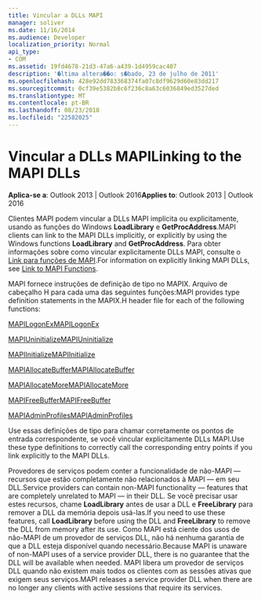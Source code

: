 ```yaml
---
title: Vincular a DLLs MAPI
manager: soliver
ms.date: 11/16/2014
ms.audience: Developer
localization_priority: Normal
api_type:
- COM
ms.assetid: 19fd4678-21d3-47a6-a439-1d4959cac407
description: '�ltima altera��o: s�bado, 23 de julho de 2011'
ms.openlocfilehash: 428e92dd783368374fa07c8df9629d60e83dd217
ms.sourcegitcommit: 0cf39e5382b8c6f236c8a63c6036849ed3527ded
ms.translationtype: MT
ms.contentlocale: pt-BR
ms.lasthandoff: 08/23/2018
ms.locfileid: "22582025"
---
```

# <a name="linking-to-the-mapi-dlls"></a><span data-ttu-id="1ebf1-103">Vincular a DLLs MAPI</span><span class="sxs-lookup"><span data-stu-id="1ebf1-103">Linking to the MAPI DLLs</span></span>

  
  
<span data-ttu-id="1ebf1-104">**Aplica-se a**: Outlook 2013 | Outlook 2016</span><span class="sxs-lookup"><span data-stu-id="1ebf1-104">**Applies to**: Outlook 2013 | Outlook 2016</span></span> 
  
<span data-ttu-id="1ebf1-105">Clientes MAPI podem vincular a DLLs MAPI implícita ou explicitamente, usando as funções do Windows **LoadLibrary** e **GetProcAddress**.</span><span class="sxs-lookup"><span data-stu-id="1ebf1-105">MAPI clients can link to the MAPI DLLs implicitly, or explicitly by using the Windows functions **LoadLibrary** and **GetProcAddress**.</span></span> <span data-ttu-id="1ebf1-106">Para obter informações sobre como vincular explicitamente DLLs MAPI, consulte o [Link para funções de MAPI](how-to-link-to-mapi-functions.md).</span><span class="sxs-lookup"><span data-stu-id="1ebf1-106">For information on explicitly linking MAPI DLLs, see [Link to MAPI Functions](how-to-link-to-mapi-functions.md).</span></span>
  
<span data-ttu-id="1ebf1-107">MAPI fornece instruções de definição de tipo no MAPIX. Arquivo de cabeçalho H para cada uma das seguintes funções:</span><span class="sxs-lookup"><span data-stu-id="1ebf1-107">MAPI provides type definition statements in the MAPIX.H header file for each of the following functions:</span></span>
  
[<span data-ttu-id="1ebf1-108">MAPILogonEx</span><span class="sxs-lookup"><span data-stu-id="1ebf1-108">MAPILogonEx</span></span>](mapilogonex.md)
  
[<span data-ttu-id="1ebf1-109">MAPIUninitialize</span><span class="sxs-lookup"><span data-stu-id="1ebf1-109">MAPIUninitialize</span></span>](mapiuninitialize.md)
  
[<span data-ttu-id="1ebf1-110">MAPIInitialize</span><span class="sxs-lookup"><span data-stu-id="1ebf1-110">MAPIInitialize</span></span>](mapiinitialize.md)
  
[<span data-ttu-id="1ebf1-111">MAPIAllocateBuffer</span><span class="sxs-lookup"><span data-stu-id="1ebf1-111">MAPIAllocateBuffer</span></span>](mapiallocatebuffer.md)
  
[<span data-ttu-id="1ebf1-112">MAPIAllocateMore</span><span class="sxs-lookup"><span data-stu-id="1ebf1-112">MAPIAllocateMore</span></span>](mapiallocatemore.md)
  
[<span data-ttu-id="1ebf1-113">MAPIFreeBuffer</span><span class="sxs-lookup"><span data-stu-id="1ebf1-113">MAPIFreeBuffer</span></span>](mapifreebuffer.md)
  
[<span data-ttu-id="1ebf1-114">MAPIAdminProfiles</span><span class="sxs-lookup"><span data-stu-id="1ebf1-114">MAPIAdminProfiles</span></span>](mapiadminprofiles.md)
  
<span data-ttu-id="1ebf1-115">Use essas definições de tipo para chamar corretamente os pontos de entrada correspondente, se você vincular explicitamente DLLs MAPI.</span><span class="sxs-lookup"><span data-stu-id="1ebf1-115">Use these type definitions to correctly call the corresponding entry points if you link explicitly to the MAPI DLLs.</span></span>
  
<span data-ttu-id="1ebf1-116">Provedores de serviços podem conter a funcionalidade de não-MAPI — recursos que estão completamente não relacionados à MAPI — em seu DLL.</span><span class="sxs-lookup"><span data-stu-id="1ebf1-116">Service providers can contain non-MAPI functionality — features that are completely unrelated to MAPI — in their DLL.</span></span> <span data-ttu-id="1ebf1-117">Se você precisar usar estes recursos, chame **LoadLibrary** antes de usar a DLL e **FreeLibrary** para remover a DLL da memória depois usá-las.</span><span class="sxs-lookup"><span data-stu-id="1ebf1-117">If you need to use these features, call **LoadLibrary** before using the DLL and **FreeLibrary** to remove the DLL from memory after its use.</span></span> <span data-ttu-id="1ebf1-118">Como MAPI está ciente dos usos de não-MAPI de um provedor de serviços DLL, não há nenhuma garantia de que a DLL esteja disponível quando necessário.</span><span class="sxs-lookup"><span data-stu-id="1ebf1-118">Because MAPI is unaware of non-MAPI uses of a service provider DLL, there is no guarantee that the DLL will be available when needed.</span></span> <span data-ttu-id="1ebf1-119">MAPI libera um provedor de serviços DLL quando não existem mais todos os clientes com as sessões ativas que exigem seus serviços.</span><span class="sxs-lookup"><span data-stu-id="1ebf1-119">MAPI releases a service provider DLL when there are no longer any clients with active sessions that require its services.</span></span> 
  

